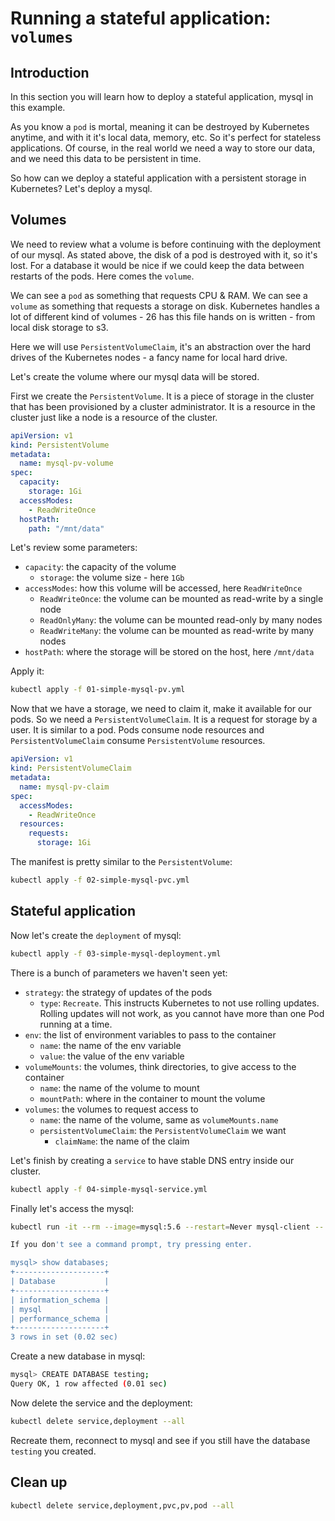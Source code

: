 # Running a stateful application: `volumes`

## Introduction

In this section you will learn how to deploy a stateful application, mysql in this example.

As you know a `pod` is mortal, meaning it can be destroyed by Kubernetes anytime, and with it it's local data, memory, etc. So it's perfect for stateless applications. Of course, in the real world we need a way to store our data, and we need this data to be persistent in time.

So how can we deploy a stateful application with a persistent storage in Kubernetes? Let's deploy a mysql.

## Volumes

We need to review what a volume is before continuing with the deployment of our mysql. As stated above, the disk of a pod is destroyed with it, so it's lost. For a database it would be nice if we could keep the data between restarts of the pods. Here comes the `volume`.

We can see a `pod` as something that requests CPU & RAM. We can see a `volume` as something that requests a storage on disk. Kubernetes handles a lot of different kind of volumes - 26 has this file hands on is written - from local disk storage to s3.

Here we will use `PersistentVolumeClaim`, it's an abstraction over the hard drives of the Kubernetes nodes - a fancy name for local hard drive.

Let's create the volume where our mysql data will be stored.

First we create the `PersistentVolume`. It is a piece of storage in the cluster that has been provisioned by a cluster administrator. It is a resource in the cluster just like a node is a resource of the cluster.

```yml
apiVersion: v1
kind: PersistentVolume
metadata:
  name: mysql-pv-volume
spec:
  capacity:
    storage: 1Gi
  accessModes:
    - ReadWriteOnce
  hostPath:
    path: "/mnt/data"
```

Let's review some parameters:

* `capacity`: the capacity of the volume
  * `storage`: the volume size - here `1Gb`
* `accessModes`: how this volume will be accessed, here `ReadWriteOnce`
  * `ReadWriteOnce`: the volume can be mounted as read-write by a single node
  * `ReadOnlyMany`: the volume can be mounted read-only by many nodes
  * `ReadWriteMany`: the volume can be mounted as read-write by many nodes
* `hostPath`: where the storage will be stored on the host, here `/mnt/data`

Apply it:

```sh
kubectl apply -f 01-simple-mysql-pv.yml
```

Now that we have a storage, we need to claim it, make it available for our pods. So we need a `PersistentVolumeClaim`. It is a request for storage by a user. It is similar to a pod. Pods consume node resources and `PersistentVolumeClaim` consume `PersistentVolume` resources.

```yml
apiVersion: v1
kind: PersistentVolumeClaim
metadata:
  name: mysql-pv-claim
spec:
  accessModes:
    - ReadWriteOnce
  resources:
    requests:
      storage: 1Gi
```

The manifest is pretty similar to the `PersistentVolume`:

```sh
kubectl apply -f 02-simple-mysql-pvc.yml
```

## Stateful application

Now let's create the `deployment` of mysql:

```sh
kubectl apply -f 03-simple-mysql-deployment.yml
```

There is a bunch of parameters we haven't seen yet:

* `strategy`: the strategy of updates of the pods
  * `type`: `Recreate`. This instructs Kubernetes to not use rolling updates. Rolling updates will not work, as you cannot have more than one Pod running at a time.
* `env`: the list of environment variables to pass to the container
  * `name`: the name of the env variable
  * `value`: the value of the env variable
* `volumeMounts`: the volumes, think directories, to give access to the container
  * `name`: the name of the volume to mount
  * `mountPath`: where in the container to mount the volume
* `volumes`: the volumes to request access to
  * `name`: the name of the volume, same as `volumeMounts.name`
  * `persistentVolumeClaim`: the `PersistentVolumeClaim` we want
    * `claimName`: the name of the claim

Let's finish by creating a `service` to have stable DNS entry inside our cluster.

```sh
kubectl apply -f 04-simple-mysql-service.yml
```

Finally let's access the mysql:

```sh
kubectl run -it --rm --image=mysql:5.6 --restart=Never mysql-client -- mysql -h mysql -ppassword

If you don't see a command prompt, try pressing enter.

mysql> show databases;
+--------------------+
| Database           |
+--------------------+
| information_schema |
| mysql              |
| performance_schema |
+--------------------+
3 rows in set (0.02 sec)
```

Create a new database in mysql:

```sh
mysql> CREATE DATABASE testing;
Query OK, 1 row affected (0.01 sec)
```

Now delete the service and the deployment:

```sh
kubectl delete service,deployment --all
```

Recreate them, reconnect to mysql and see if you still have the database `testing` you created.

## Clean up

```sh
kubectl delete service,deployment,pvc,pv,pod --all
```
